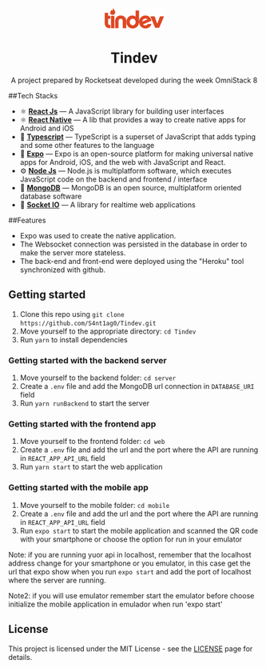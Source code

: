 <h1 align="center">
<br>
  <img src="./web/src/assets/logo.svg" alt="TinDev" width="120">
<br>
<br>
Tindev
</h1>

<p align="center">A project prepared by Rocketseat developed during the week OmniStack 8</p>

##Tech Stacks

- :atom_symbol: **[React Js](https://reactjs.org)** — A JavaScript library for building user interfaces
- :atom_symbol: **[React Native](https://reactnative.dev/)** — A lib that provides a way to create native apps for Android and iOS
- :arrows_counterclockwise: **[Typescript](https://www.typescriptlang.org/)** — TypeScript is a superset of JavaScript that adds typing and some other features to the language
- :toolbox: **[Expo](https://expo.io/)** — Expo is an open-source platform for making universal native apps for Android, iOS, and the web with JavaScript and React.
- :gear: **[Node Js](https://nodejs.org/en/)** — Node.js is multiplatform software, which executes JavaScript code on the backend and frontend / interface
- :closed_lock_with_key: **[MongoDB](https://docs.mongodb.com/)** — MongoDB is an open source, multiplatform oriented database software
- :rocket: **[Socket IO](https://socket.io/)** — A library for realtime web applications

##Features

* Expo was used to create the native application.
* The Websocket connection was persisted in the database in order to make the server more stateless.
* The back-end and front-end were deployed using the "Heroku" tool synchronized with github.  

## Getting started

1. Clone this repo using `git clone https://github.com/S4nt1ag0/Tindev.git`
2. Move yourself to the appropriate directory: `cd Tindev`<br />
3. Run `yarn` to install dependencies<br />

### Getting started with the backend server

1. Move yourself to the backend folder: `cd server`
2. Create a `.env` file and add the MongoDB url connection in `DATABASE_URI` field
3. Run `yarn runBackend` to start the server

### Getting started with the frontend app

1. Move yourself to the frontend folder: `cd web`
2. Create a `.env` file and add the url and the port where the API are running in `REACT_APP_API_URL` field
3. Run `yarn start` to start the web application

### Getting started with the mobile app

1. Move yourself to the mobile folder: `cd mobile`
2. Create a `.env` file and add the url and the port where the API are running in `REACT_APP_API_URL` field
3. Run `expo start` to start the mobile application and scanned the QR code with your smartphone or choose the option for run in your emulator

Note: if you are running yuor api in localhost, remember that the localhost address change for your smartphone or you emulator, in this case 
get the url that expo show when you run `expo start` and add the port of localhost where the server are running.

Note2: if you will use emulator remember start the emulator before choose initialize the mobile application in emulador when run 'expo start'

## License

This project is licensed under the MIT License - see the [LICENSE](https://opensource.org/licenses/MIT) page for details.